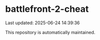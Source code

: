 # battlefront-2-cheat

Last updated: 2025-06-24 14:39:36

This repository is automatically maintained.
